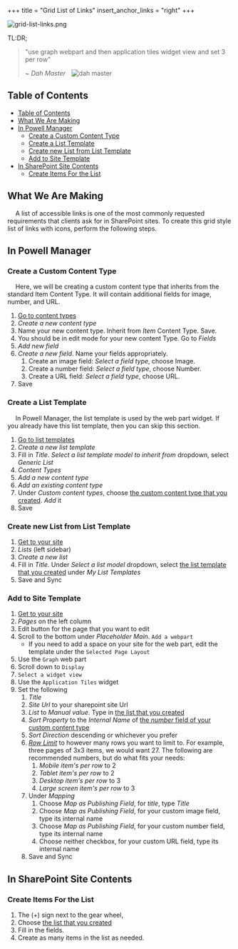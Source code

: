 +++
title = "Grid List of Links"
insert_anchor_links = "right"
+++

![grid-list-links.png](https://i.postimg.cc/xC7JWZMN/grid-list-links.png)

TL:DR;
> "use graph webpart and then application tiles widget view and set 3 per row"
>
> ~ <cite>Dah Master</cite>&emsp;![dah master](https://avatars.githubusercontent.com/u/53357172?s=64&v=4)

## Table of Contents
- [Table of Contents](#table-of-contents)
- [What We Are Making](#what-we-are-making)
- [In Powell Manager](#in-powell-manager)
  - [Create a Custom Content Type](#create-a-custom-content-type)
  - [Create a List Template](#create-a-list-template)
  - [Create new List from List Template](#create-new-list-from-list-template)
  - [Add to Site Template](#add-to-site-template)
- [In SharePoint Site Contents](#in-sharepoint-site-contents)
  - [Create Items For the List](#create-items-for-the-list)

## What We Are Making

&emsp; A list of accessible links is one of the most commonly requested requirements that clients ask for in SharePoint sites. To create this grid style list of links with icons, perform the following steps.

## In Powell Manager

### Create a Custom Content Type

&emsp; Here, we will be creating a custom content type that inherits from the standard Item Content Type. It will contain additional fields for image, number, and URL.

1. [Go to content types](/actions/common/#powell-intranet-content-types)
2. *Create a new content type*
3. Name your new content type. Inherit from *Item* Content Type. Save.
4. You should be in edit mode for your new content Type. Go to *Fields*
5. *Add new field*
6. *Create a new field*. Name your fields appropriately.
   1. Create an image field: *Select a field type*, choose Image.
   2. Create a number field: *Select a field type*, choose Number.
   3. Create a URL field: *Select a field type*, choose URL.
7. Save

### Create a List Template

&emsp; In Powell Manager, the list template is used by the web part widget. If you already have this list template, then you can skip this section.

1. [Go to list templates](/actions/common/#powell-intranet-list-templates)
2. *Create a new list template*
3. Fill in *Title*. *Select a list template model to inherit from* dropdown, select *Generic List*
4. *Content Types*
5. *Add a new content type*
6. *Add an existing content type*
7. Under *Custom content types*, choose [the custom content type that you created](#create-a-custom-content-type). *Add* it
8. Save

### Create new List from List Template

1. [Get to your site](/actions/common/#powell-intranet-your-site)
2. *Lists* (left sidebar)
3. *Create a new list*
4. Fill in *Title*. Under *Select a list model* dropdown, select [the list template that you created](#create-a-list-template) under *My List Templates*
5. Save and Sync

### Add to Site Template

1. [Get to your site](/actions/common/#powell-intranet-your-site)
2. *Pages* on the left column
3. Edit button for the page that you want to edit
4. Scroll to the bottom under *Placeholder Main*. `Add a webpart`
   - If you need to add a space on your site for the web part, edit the template under the `Selected Page Layout` 
5.  Use the `Graph` web part
6. Scroll down to `Display`
7. `Select a widget view`
8. Use the `Application Tiles` widget
9. Set the following
   1. *Title*
   2. *Site Url* to your sharepoint site Url
   3. *List* to *Manual value*. Type in [the list that you created](#create-new-list-from-list-template)
   4. *Sort Property* to the *Internal Name* of [the *number* field of your custom content type](#create-a-custom-content-type)
   5. *Sort Direction* descending or whichever you prefer
   6. [*Row Limit*](/references/webparts/#row-limit) to however many rows you want to limit to. For example, three pages of 3x3 items, we would want 27. The following are recommended numbers, but do what fits your needs:
      1. *Mobile item's per row* to 2
      2. *Tablet item's per row* to 2
      3. *Desktop item's per row* to 3
      4. *Large screen item's per row* to 3
   7. Under *Mapping*
      1. Choose *Map as Publishing Field*, for *title*, type *Title*
      2. Choose *Map as Publishing Field*, for your custom image field, type its internal name
      3. Choose *Map as Publishing Field*, for your custom number field, type its internal name
      4. Choose neither checkbox, for your custom URL field, type its internal name
   8. Save and Sync

## In SharePoint Site Contents 

### Create Items For the List

1. The (+) sign next to the gear wheel,
2. Choose [the list that you created](#create-new-list-from-list-template)
3. Fill in the fields.
4. Create as many items in the list as needed.
